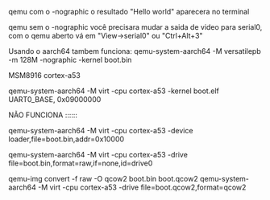 qemu com o -nographic o resultado "Hello world" aparecera no terminal 

qemu sem o -nographic você precisara mudar a saida de video para serial0, com o qemu aberto vá em "View->serial0" ou "Ctrl+Alt+3"


Usando o aarch64 tambem funciona:
qemu-system-aarch64 -M versatilepb -m 128M -nographic -kernel boot.bin



MSM8916 
cortex-a53

qemu-system-aarch64 -M virt -cpu cortex-a53 -kernel boot.elf
UART0_BASE, 0x09000000



NÃO FUNCIONA ::::::

qemu-system-aarch64 -M virt -cpu cortex-a53 -device loader,file=boot.bin,addr=0x10000



qemu-system-aarch64 -M virt -cpu cortex-a53 -drive file=boot.bin,format=raw,if=none,id=drive0


qemu-img convert -f raw -O qcow2 boot.bin boot.qcow2
qemu-system-aarch64 -M virt -cpu cortex-a53 -drive file=boot.qcow2,format=qcow2
